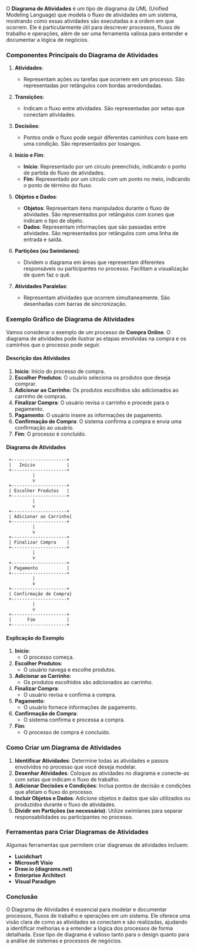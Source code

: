 O **Diagrama de Atividades** é um tipo de diagrama da UML (Unified Modeling Language) que modela o fluxo de atividades em um sistema, mostrando como essas atividades são executadas e a ordem em que ocorrem. Ele é particularmente útil para descrever processos, fluxos de trabalho e operações, além de ser uma ferramenta valiosa para entender e documentar a lógica de negócios.

### Componentes Principais do Diagrama de Atividades

1. **Atividades**:
   - Representam ações ou tarefas que ocorrem em um processo. São representadas por retângulos com bordas arredondadas.

2. **Transições**:
   - Indicam o fluxo entre atividades. São representadas por setas que conectam atividades.

3. **Decisões**:
   - Pontos onde o fluxo pode seguir diferentes caminhos com base em uma condição. São representados por losangos.

4. **Início e Fim**:
   - **Início**: Representado por um círculo preenchido, indicando o ponto de partida do fluxo de atividades.
   - **Fim**: Representado por um círculo com um ponto no meio, indicando o ponto de término do fluxo.

5. **Objetos e Dados**:
   - **Objetos**: Representam itens manipulados durante o fluxo de atividades. São representados por retângulos com ícones que indicam o tipo de objeto.
   - **Dados**: Representam informações que são passadas entre atividades. São representados por retângulos com uma linha de entrada e saída.

6. **Partições (ou Swimlanes)**:
   - Dividem o diagrama em áreas que representam diferentes responsáveis ou participantes no processo. Facilitam a visualização de quem faz o quê.

7. **Atividades Paralelas**:
   - Representam atividades que ocorrem simultaneamente. São desenhadas com barras de sincronização.

### Exemplo Gráfico de Diagrama de Atividades

Vamos considerar o exemplo de um processo de **Compra Online**. O diagrama de atividades pode ilustrar as etapas envolvidas na compra e os caminhos que o processo pode seguir.

#### Descrição das Atividades

1. **Início**: Início do processo de compra.
2. **Escolher Produtos**: O usuário seleciona os produtos que deseja comprar.
3. **Adicionar ao Carrinho**: Os produtos escolhidos são adicionados ao carrinho de compras.
4. **Finalizar Compra**: O usuário revisa o carrinho e procede para o pagamento.
5. **Pagamento**: O usuário insere as informações de pagamento.
6. **Confirmação de Compra**: O sistema confirma a compra e envia uma confirmação ao usuário.
7. **Fim**: O processo é concluído.

#### Diagrama de Atividades

```plaintext
 +---------------------+
 |   Início            |
 +---------------------+
          |
          v
 +---------------------+
 | Escolher Produtos   |
 +---------------------+
          |
          v
 +---------------------+
 | Adicionar ao Carrinho|
 +---------------------+
          |
          v
 +---------------------+
 | Finalizar Compra    |
 +---------------------+
          |
          v
 +---------------------+
 | Pagamento           |
 +---------------------+
          |
          v
 +---------------------+
 | Confirmação de Compra|
 +---------------------+
          |
          v
 +---------------------+
 |      Fim            |
 +---------------------+
```

#### Explicação do Exemplo

1. **Início**:
   - O processo começa.
2. **Escolher Produtos**:
   - O usuário navega e escolhe produtos.
3. **Adicionar ao Carrinho**:
   - Os produtos escolhidos são adicionados ao carrinho.
4. **Finalizar Compra**:
   - O usuário revisa e confirma a compra.
5. **Pagamento**:
   - O usuário fornece informações de pagamento.
6. **Confirmação de Compra**:
   - O sistema confirma e processa a compra.
7. **Fim**:
   - O processo de compra é concluído.

### Como Criar um Diagrama de Atividades

1. **Identificar Atividades**: Determine todas as atividades e passos envolvidos no processo que você deseja modelar.
2. **Desenhar Atividades**: Coloque as atividades no diagrama e conecte-as com setas que indicam o fluxo de trabalho.
3. **Adicionar Decisões e Condições**: Inclua pontos de decisão e condições que afetam o fluxo do processo.
4. **Incluir Objetos e Dados**: Adicione objetos e dados que são utilizados ou produzidos durante o fluxo de atividades.
5. **Dividir em Partições (se necessário)**: Utilize swimlanes para separar responsabilidades ou participantes no processo.

### Ferramentas para Criar Diagramas de Atividades

Algumas ferramentas que permitem criar diagramas de atividades incluem:

- **Lucidchart**
- **Microsoft Visio**
- **Draw.io (diagrams.net)**
- **Enterprise Architect**
- **Visual Paradigm**

### Conclusão

O Diagrama de Atividades é essencial para modelar e documentar processos, fluxos de trabalho e operações em um sistema. Ele oferece uma visão clara de como as atividades se conectam e são realizadas, ajudando a identificar melhorias e a entender a lógica dos processos de forma detalhada. Esse tipo de diagrama é valioso tanto para o design quanto para a análise de sistemas e processos de negócios.


